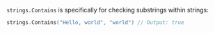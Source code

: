 `strings.Contains` is specifically for checking substrings within strings:
```go
strings.Contains("Hello, world", "world") // Output: true
```